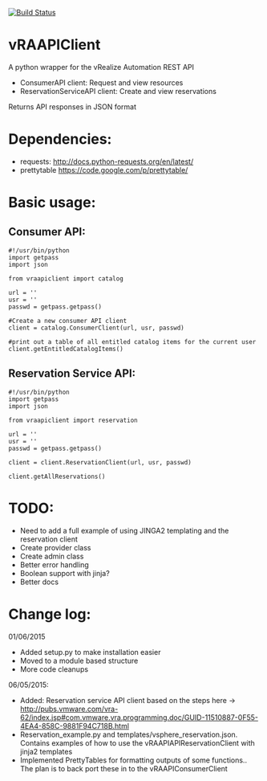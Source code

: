 [![Build Status](https://travis-ci.org/chelnak/vRAAPIClient.svg?branch=master)](https://travis-ci.org/chelnak/vRAAPIClient)

vRAAPIClient
============

A python wrapper for the vRealize Automation REST API

- ConsumerAPI client: Request and view resources
- ReservationServiceAPI client: Create and view reservations

Returns API responses in JSON format

Dependencies:
===========
- requests: http://docs.python-requests.org/en/latest/
- prettytable https://code.google.com/p/prettytable/

Basic usage:
============
Consumer API:
-------------
```
#!/usr/bin/python
import getpass
import json

from vraapiclient import catalog

url = ''
usr = ''
passwd = getpass.getpass()

#Create a new consumer API client
client = catalog.ConsumerClient(url, usr, passwd)

#print out a table of all entitled catalog items for the current user
client.getEntitledCatalogItems()
```

Reservation Service API:
------------------------
```
#!/usr/bin/python
import getpass
import json

from vraapiclient import reservation

url = ''
usr = ''
passwd = getpass.getpass()

client = client.ReservationClient(url, usr, passwd)

client.getAllReservations()
```

TODO:
====
- Need to add a full example of using JINGA2 templating and the reservation client
- Create provider class
- Create admin class
- Better error handling
- Boolean support with jinja?
- Better docs

Change log:
===========
01/06/2015
- Added setup.py to make installation easier
- Moved to a module based structure
- More code cleanups

06/05/2015:
- Added: Reservation service API client based on the steps here -> http://pubs.vmware.com/vra-62/index.jsp#com.vmware.vra.programming.doc/GUID-11510887-0F55-4EA4-858C-9881F94C718B.html
- Reservation_example.py and templates/vsphere_reservation.json. Contains examples of how to use the vRAAPIAPIReservationClient with jinja2 templates
- Implemented PrettyTables for formatting outputs of some functions.. The plan is to back port these in to the vRAAPIConsumerClient

